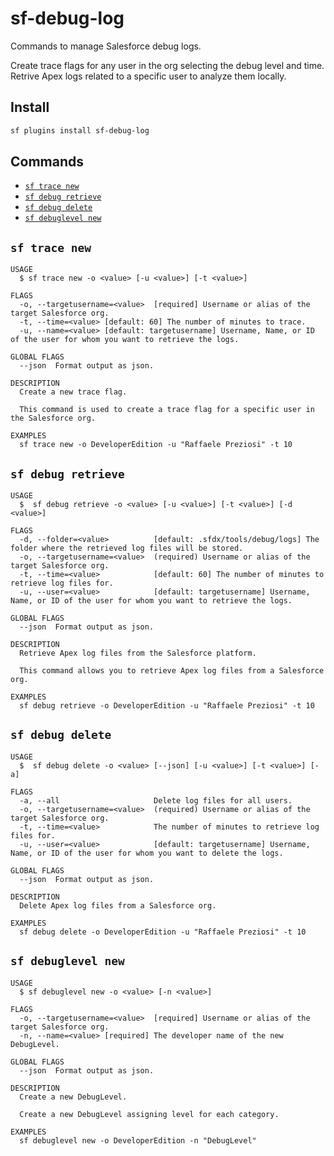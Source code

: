# sf-debug-log

Commands to manage Salesforce debug logs.

Create trace flags for any user in the org selecting the debug level and time.
Retrive Apex logs related to a specific user to analyze them locally.

## Install

```bash
sf plugins install sf-debug-log
```

## Commands

<!-- commands -->

- [`sf trace new`](#sf-trace-new)
- [`sf debug retrieve`](#sf-debug-retrieve)
- [`sf debug delete`](#sf-debuglevel-new)
- [`sf debuglevel new`](#sf-debuglevel-new)

## `sf trace new`

```
USAGE
  $ sf trace new -o <value> [-u <value>] [-t <value>]

FLAGS
  -o, --targetusername=<value>  [required] Username or alias of the target Salesforce org.
  -t, --time=<value> [default: 60] The number of minutes to trace.
  -u, --name=<value> [default: targetusername] Username, Name, or ID of the user for whom you want to retrieve the logs.

GLOBAL FLAGS
  --json  Format output as json.

DESCRIPTION
  Create a new trace flag.

  This command is used to create a trace flag for a specific user in the Salesforce org.

EXAMPLES
  sf trace new -o DeveloperEdition -u "Raffaele Preziosi" -t 10
```

## `sf debug retrieve`

```
USAGE
  $  sf debug retrieve -o <value> [-u <value>] [-t <value>] [-d <value>]

FLAGS
  -d, --folder=<value>          [default: .sfdx/tools/debug/logs] The folder where the retrieved log files will be stored.
  -o, --targetusername=<value>  (required) Username or alias of the target Salesforce org.
  -t, --time=<value>            [default: 60] The number of minutes to retrieve log files for.
  -u, --user=<value>            [default: targetusername] Username, Name, or ID of the user for whom you want to retrieve the logs.

GLOBAL FLAGS
  --json  Format output as json.

DESCRIPTION
  Retrieve Apex log files from the Salesforce platform.

  This command allows you to retrieve Apex log files from a Salesforce org.

EXAMPLES
  sf debug retrieve -o DeveloperEdition -u "Raffaele Preziosi" -t 10
```

## `sf debug delete`

```
USAGE
  $  sf debug delete -o <value> [--json] [-u <value>] [-t <value>] [-a]

FLAGS
  -a, --all                     Delete log files for all users.
  -o, --targetusername=<value>  (required) Username or alias of the target Salesforce org.
  -t, --time=<value>            The number of minutes to retrieve log files for.
  -u, --user=<value>            [default: targetusername] Username, Name, or ID of the user for whom you want to delete the logs.

GLOBAL FLAGS
  --json  Format output as json.

DESCRIPTION
  Delete Apex log files from a Salesforce org.

EXAMPLES
  sf debug delete -o DeveloperEdition -u "Raffaele Preziosi" -t 10
```

## `sf debuglevel new`

```
USAGE
  $ sf debuglevel new -o <value> [-n <value>]

FLAGS
  -o, --targetusername=<value>  [required] Username or alias of the target Salesforce org.
  -n, --name=<value> [required] The developer name of the new DebugLevel.

GLOBAL FLAGS
  --json  Format output as json.

DESCRIPTION
  Create a new DebugLevel.

  Create a new DebugLevel assigning level for each category.

EXAMPLES
  sf debuglevel new -o DeveloperEdition -n "DebugLevel"
```
